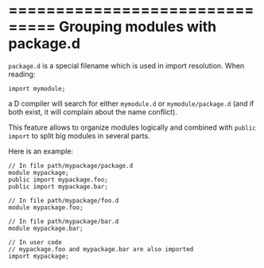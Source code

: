 ===============================
Grouping modules with package.d
===============================

`package.d` is a special filename which is used in import resolution. When reading:

```
import mymodule;
```

a D compiler will search for either `mymodule.d` or `mymodule/package.d` (and if both exist, it will complain about the name conflict).

This feature allows to organize modules logically and combined with `public import` to split big modules in several parts.


Here is an example:
```
// In file path/mypackage/package.d
module mypackage;
public import mypackage.foo;
public import mypackage.bar;
```

```
// In file path/mypackage/foo.d
module mypackage.foo;
```

```
// In file path/mypackage/bar.d
module mypackage.bar;
```

```
// In user code
// mypackage.foo and mypackage.bar are also imported
import mypackage;
```
